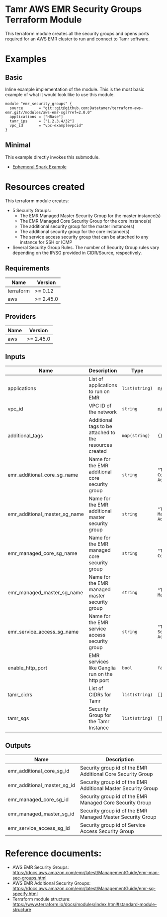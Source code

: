 # Tamr AWS EMR Security Groups Terraform Module
This terraform module creates all the security groups and opens ports required for an AWS EMR cluster to run and connect to Tamr software.

# Examples
## Basic
Inline example implementation of the module.  This is the most basic example of what it would look like to use this module.
```
module "emr_security_groups" {
  source       = "git::git@github.com:Datatamer/terraform-aws-emr.git//modules/aws-emr-sgs?ref=2.0.0"
  applications = ["HBase"]
  tamr_ips     = ["1.2.3.4/32"]
  vpc_id       = "vpc-examplevpcid"
}
```
## Minimal
This example directly invokes this submodule.
- [Ephemeral Spark Example](https://github.com/Datatamer/terraform-aws-emr/tree/master/examples/ephemeral-spark)


# Resources created
This terraform module creates:
* 5 Security Groups:
  * The EMR Managed Master Security Group for the master instance(s)
  * The EMR Managed Core Security Group for the core instance(s)
  * The additional security group for the master instance(s)
  * The additional security group for the core instance(s)
  * The service access security group that can be attached to any instance for SSH or ICMP
* Several Security Group Rules. The number of Security Group rules vary depending on the IP/SG provided in CIDR/Source, respectively.

<!-- BEGINNING OF PRE-COMMIT-TERRAFORM DOCS HOOK -->
## Requirements

| Name | Version |
|------|---------|
| terraform | >= 0.12 |
| aws | >= 2.45.0 |

## Providers

| Name | Version |
|------|---------|
| aws | >= 2.45.0 |

## Inputs

| Name | Description | Type | Default | Required |
|------|-------------|------|---------|:--------:|
| applications | List of applications to run on EMR | `list(string)` | n/a | yes |
| vpc\_id | VPC ID of the network | `string` | n/a | yes |
| additional\_tags | Additional tags to be attached to the resources created | `map(string)` | `{}` | no |
| emr\_additional\_core\_sg\_name | Name for the EMR additional core security group | `string` | `"TAMR-EMR-Core-Additional"` | no |
| emr\_additional\_master\_sg\_name | Name for the EMR additional master security group | `string` | `"TAMR-EMR-Master-Additional"` | no |
| emr\_managed\_core\_sg\_name | Name for the EMR managed core security group | `string` | `"TAMR-EMR-Core"` | no |
| emr\_managed\_master\_sg\_name | Name for the EMR managed master security group | `string` | `"TAMR-EMR-Master"` | no |
| emr\_service\_access\_sg\_name | Name for the EMR service access security group | `string` | `"TAMR-EMR-Service-Access"` | no |
| enable\_http\_port | EMR services like Ganglia run on the http port | `bool` | `false` | no |
| tamr\_cidrs | List of CIDRs for Tamr | `list(string)` | `[]` | no |
| tamr\_sgs | Security Group for the Tamr Instance | `list(string)` | `[]` | no |

## Outputs

| Name | Description |
|------|-------------|
| emr\_additional\_core\_sg\_id | Security group id of the EMR Additional Core Security Group |
| emr\_additional\_master\_sg\_id | Security group id of the EMR Additional Master Security Group |
| emr\_managed\_core\_sg\_id | Security group id of the EMR Managed Core Security Group |
| emr\_managed\_master\_sg\_id | Security group id of the EMR Managed Master Security Group |
| emr\_service\_access\_sg\_id | Security group id of Service Access Security Group |

<!-- END OF PRE-COMMIT-TERRAFORM DOCS HOOK -->

# Reference documents:
* AWS EMR Security Groups: https://docs.aws.amazon.com/emr/latest/ManagementGuide/emr-man-sec-groups.html
* AWS EMR Additional Security Groups: https://docs.aws.amazon.com/emr/latest/ManagementGuide/emr-sg-specify.html
* Terraform module structure: https://www.terraform.io/docs/modules/index.html#standard-module-structure
